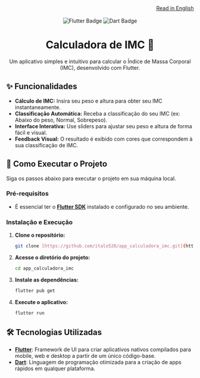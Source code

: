 <div align="right">
  <a href="README_EN.md">Read in English</a>
</div>

<br>

<div align="center">
  <img src="https://img.shields.io/badge/Flutter-02569B?style=for-the-badge&logo=flutter&logoColor=white" alt="Flutter Badge"/>
  <img src="https://img.shields.io/badge/Dart-0175C2?style=for-the-badge&logo=dart&logoColor=white" alt="Dart Badge"/>
</div>

<h1 align="center">Calculadora de IMC 📱</h1>

<p align="center">
  Um aplicativo simples e intuitivo para calcular o Índice de Massa Corporal (IMC), desenvolvido com Flutter.
</p>

<p align="center">
  </p>

## ✨ Funcionalidades

* **Cálculo de IMC:** Insira seu peso e altura para obter seu IMC instantaneamente.
* **Classificação Automática:** Receba a classificação do seu IMC (ex: Abaixo do peso, Normal, Sobrepeso).
* **Interface Interativa:** Use sliders para ajustar seu peso e altura de forma fácil e visual.
* **Feedback Visual:** O resultado é exibido com cores que correspondem à sua classificação de IMC.

## 🚀 Como Executar o Projeto

Siga os passos abaixo para executar o projeto em sua máquina local.

### Pré-requisitos

* É essencial ter o **[Flutter SDK](https://docs.flutter.dev/get-started/install)** instalado e configurado no seu ambiente.

### Instalação e Execução

1.  **Clone o repositório:**
    ```bash
    git clone [https://github.com/italo520/app_calculadora_imc.git](https://github.com/italo520/app_calculadora_imc.git)
    ```

2.  **Acesse o diretório do projeto:**
    ```bash
    cd app_calculadora_imc
    ```

3.  **Instale as dependências:**
    ```bash
    flutter pub get
    ```

4.  **Execute o aplicativo:**
    ```bash
    flutter run
    ```

## 🛠️ Tecnologias Utilizadas

* **[Flutter](https://flutter.dev/)**: Framework de UI para criar aplicativos nativos compilados para mobile, web e desktop a partir de um único código-base.
* **[Dart](https://dart.dev/)**: Linguagem de programação otimizada para a criação de apps rápidos em qualquer plataforma.
